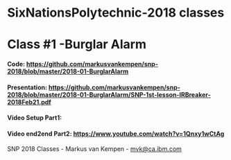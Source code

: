 # SixNationsPolytechnic-2018 classes
# Class #1 -Burglar Alarm
#### Code: https://github.com/markusvankempen/snp-2018/blob/master/2018-01-BurglarAlarm
#### Presentation: https://github.com/markusvankempen/snp-2018/blob/master/2018-01-BurglarAlarm/SNP-1st-lesson-IRBreaker-2018Feb21.pdf
#### Video Setup Part1:
#### Video end2end Part2: https://www.youtube.com/watch?v=1Qnxy1wCtAg

SNP 2018 Classes - Markus van Kempen - mvk@ca.ibm.com
